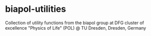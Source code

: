 # biapol-utilities
Collection of utility functions from the biapol group at DFG cluster of excellence "Physics of Life" (POL) @ TU Dresden, Dresden, Germany
